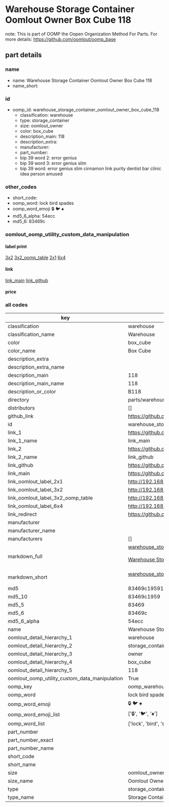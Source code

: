 # Warehouse Storage Container Oomlout Owner Box Cube 118  

note: This is part of OOMP the Oopen Organization Method For Parts. For more details: https://github.com/oomlout/oomp_base

##  part details
  







### name
* name: Warehouse Storage Container Oomlout Owner Box Cube 118
* name_short: 
### id
* oomp_id: warehouse_storage_container_oomlout_owner_box_cube_118
  * classification: warehouse
  * type: storage_container
  * size: oomlout_owner
  * color: box_cube
  * description_main: 118
  * description_extra: 
  * manufacturer: 
  * part_number: 
  * bip 39 word 2: error genius
  * bip 39 word 3: error genius slim
  * bip 39 word: error genius slim cinnamon link purity dentist bar clinic idea person amused

### other_codes
* short_code: 
* oomp_word: lock bird spades
* oomp_word_emoji :lock: :bird: :spades:
* md5_6_alpha: 54ecc
* md5_6: 83469c






### oomlout_oomp_utility_custom_data_manipulation
#### label print
[3x2](http://192.168.1.245:1112/?label=oomp%2054ecc)
[3x2_oomp_table](http://192.168.1.108:1112/?label=oomp%2054ecc)
[2x1](http://192.168.1.242:1112/?label=oomp%2054ecc)
[6x4](http://192.168.1.55:1112/?label=oomp%2054ecc)    

#### link

[link_main](https://github.com/oomlout/oomlout_oomp_version_1_messy/tree/main/parts/warehouse_storage_container_oomlout_owner_box_cube_118) [link_github](https://github.com/oomlout/oomlout_oomp_version_1_messy/tree/main/parts/warehouse_storage_container_oomlout_owner_box_cube_118)                             

#### price







### all codes 
| key | value |  
| --- | --- |  
| classification | warehouse |  
| classification_name | Warehouse |  
| color | box_cube |  
| color_name | Box Cube |  
| description_extra |  |  
| description_extra_name |  |  
| description_main | 118 |  
| description_main_name | 118 |  
| description_or_color | B118 |  
| directory | parts/warehouse_storage_container_oomlout_owner_box_cube_118 |  
| distributors | [] |  
| github_link | https://github.com/oomlout/oomlout_oomp_part_src/tree/main/parts/warehouse_storage_container_oomlout_owner_box_cube_118 |  
| id | warehouse_storage_container_oomlout_owner_box_cube_118 |  
| link_1 | https://github.com/oomlout/oomlout_oomp_version_1_messy/tree/main/parts/warehouse_storage_container_oomlout_owner_box_cube_118 |  
| link_1_name | link_main |  
| link_2 | https://github.com/oomlout/oomlout_oomp_version_1_messy/tree/main/parts/warehouse_storage_container_oomlout_owner_box_cube_118 |  
| link_2_name | link_github |  
| link_github | https://github.com/oomlout/oomlout_oomp_version_1_messy/tree/main/parts/warehouse_storage_container_oomlout_owner_box_cube_118 |  
| link_main | https://github.com/oomlout/oomlout_oomp_version_1_messy/tree/main/parts/warehouse_storage_container_oomlout_owner_box_cube_118 |  
| link_oomlout_label_2x1 | http://192.168.1.242:1112/?label=oomp%2054ecc |  
| link_oomlout_label_3x2 | http://192.168.1.245:1112/?label=oomp%2054ecc |  
| link_oomlout_label_3x2_oomp_table | http://192.168.1.108:1112/?label=oomp%2054ecc |  
| link_oomlout_label_6x4 | http://192.168.1.55:1112/?label=oomp%2054ecc |  
| link_redirect | https://github.com/oomlout/oomlout_oomp_version_1_messy/tree/main/parts/warehouse_storage_container_oomlout_owner_box_cube_118 |  
| manufacturer |  |  
| manufacturer_name |  |  
| manufacturers | [] |  
| markdown_full | [warehouse_storage_container_oomlout_owner_box_cube_118](none)<br>[](none)<br>[Warehouse Storage Container Oomlout Owner Box Cube 118](none)<br><br> |  
| markdown_short | [warehouse_storage_container_oomlout_owner_box_cube_118](none)<br><br> |  
| md5 | 83469c1959126752b941029197983a66 |  
| md5_10 | 83469c1959 |  
| md5_5 | 83469 |  
| md5_6 | 83469c |  
| md5_6_alpha | 54ecc |  
| name | Warehouse Storage Container Oomlout Owner Box Cube 118 |  
| oomlout_detail_hierarchy_1 | warehouse |  
| oomlout_detail_hierarchy_2 | storage_container |  
| oomlout_detail_hierarchy_3 | owner |  
| oomlout_detail_hierarchy_4 | box_cube |  
| oomlout_detail_hierarchy_5 | 118 |  
| oomlout_oomp_utility_custom_data_manipulation | True |  
| oomp_key | oomp_warehouse_storage_container_oomlout_owner_box_cube_118 |  
| oomp_word | lock bird spades |  
| oomp_word_emoji | :lock: :bird: :spades: |  
| oomp_word_emoji_list | [':lock:', ':bird:', ':spades:'] |  
| oomp_word_list | ['lock', 'bird', 'spades'] |  
| part_number |  |  
| part_number_exact |  |  
| part_number_name |  |  
| short_code |  |  
| short_name |  |  
| size | oomlout_owner |  
| size_name | Oomlout Owner |  
| type | storage_container |  
| type_name | Storage Container |  
